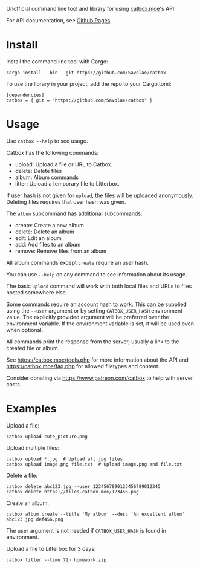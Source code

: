 Unofficial command line tool and library for using [catbox.moe](https://catbox.moe)'s API

For API documentation, see [Github Pages](https://savolae.github.io/catbox/catbox/index.html)

# Install

Install the command line tool with Cargo:
```
cargo install --bin --git https://github.com/Savolae/catbox
```

To use the library in your project, add the repo to your Cargo.toml:
```
[dependencies]
catbox = { git = "https://github.com/Savolae/catbox" }
```

# Usage

Use `catbox --help` to see usage.

Catbox has the following commands:
- upload: Upload a file or URL to Catbox.
- delete: Delete files
- album: Album commands
- litter: Upload a temporary file to Litterbox.

If user hash is not given for `upload`, the files will be uploaded anonymously.
Deleting files requires that user hash was given.

The `album` subcommand has additional subcommands:
- create: Create a new album
- delete: Delete an album
- edit: Edit an album
- add: Add files to an album
- remove: Remove files from an album

All album commands except `create` require an user hash.

You can use `--help` on any command to see information about its usage.

The basic `upload` command will work with both local files and URLs to files hosted somewhere else.

Some commands require an account hash to work. This can be supplied using
the `--user` argument or by setting `CATBOX_USER_HASH` environment value.
The explicitly provided argument will be preferred over the environment variable.
If the environment variable is set, it will be used even when optional.

All commands print the response from the server, usually a link to the created file or album.

See <https://catbox.moe/tools.php> for more information about the API and
<https://catbox.moe/faq.php> for allowed filetypes and content.

Consider donating via <https://www.patreon.com/catbox> to help with server costs.

# Examples

Upload a file:
```
catbox upload cute_picture.png
```

Upload multiple files:
```
catbox upload *.jpg  # Upload all jpg files
catbox upload image.png file.txt  # Upload image.png and file.txt
```

Delete a file:
```
catbox delete abc123.jpg --user 1234567890123456789012345
catbox delete https://files.catbox.moe/123456.png
```

Create an album:
```
catbox album create --title 'My album' --desc 'An excellent album' abc123.jpg def456.png
```

The user argument is not needed if `CATBOX_USER_HASH` is found in environment.

Upload a file to Litterbox for 3 days:
```
catbox litter --time 72h homework.zip
```
